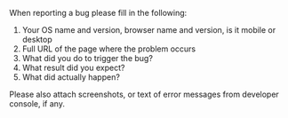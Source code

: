 When reporting a bug please fill in the following:

1. Your OS name and version, browser name and version, is it mobile or desktop
2. Full URL of the page where the problem occurs
3. What did you do to trigger the bug?
4. What result did you expect?
5. What did actually happen?

Please also attach screenshots, or text of error messages from developer console, if any.
